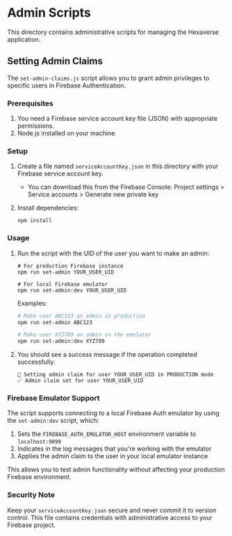 # Admin Scripts

This directory contains administrative scripts for managing the Hexaverse application.

## Setting Admin Claims

The `set-admin-claims.js` script allows you to grant admin privileges to specific users in Firebase Authentication.

### Prerequisites

1. You need a Firebase service account key file (JSON) with appropriate permissions.
2. Node.js installed on your machine.

### Setup

1. Create a file named `serviceAccountKey.json` in this directory with your Firebase service account key.
   - You can download this from the Firebase Console: Project settings > Service accounts > Generate new private key

2. Install dependencies:
   ```
   npm install
   ```

### Usage

1. Run the script with the UID of the user you want to make an admin:
   ```
   # For production Firebase instance
   npm run set-admin YOUR_USER_UID
   
   # For local Firebase emulator
   npm run set-admin:dev YOUR_USER_UID
   ```

   Examples:
   ```bash
   # Make user ABC123 an admin in production
   npm run set-admin ABC123
   
   # Make user XYZ789 an admin in the emulator
   npm run set-admin:dev XYZ789
   ```

2. You should see a success message if the operation completed successfully:
   ```
   🔑 Setting admin claim for user YOUR_USER_UID in PRODUCTION mode
   ✅ Admin claim set for user YOUR_USER_UID
   ```

### Firebase Emulator Support

The script supports connecting to a local Firebase Auth emulator by using the `set-admin:dev` script, which:

1. Sets the `FIREBASE_AUTH_EMULATOR_HOST` environment variable to `localhost:9099`
2. Indicates in the log messages that you're working with the emulator
3. Applies the admin claim to the user in your local emulator instance

This allows you to test admin functionality without affecting your production Firebase environment.

### Security Note

Keep your `serviceAccountKey.json` secure and never commit it to version control. This file contains credentials with administrative access to your Firebase project. 